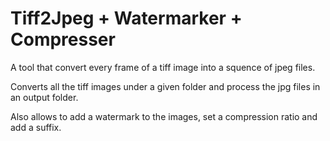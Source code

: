 Tiff2Jpeg + Watermarker + Compresser
=========

A tool that convert every frame of a tiff image into a squence of jpeg files.

Converts all the tiff images under a given folder and process the jpg files in an output folder.

Also allows to add a watermark to the images, set a compression ratio and add a suffix.
